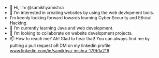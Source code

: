 - 👋 Hi, I’m @samikhyamishra
- 👀 I’m interested in creating websites by using the web devlopment tools.
- I'm keenly looking forward towards learning Cyber Security and Ethical Hacking.
- 🌱 I’m currently learning Java and web development.
- 💞️ I’m looking to collaborate on website development projects.
- 📫 How to reach me? Ah! Glad to hear that! You can always find me by putting a pull request oR DM on my linkedin profile www.linkedin.com/in/samikhya-mishra-179b1a216



<!---
samikhyamishra/samikhyamishra is a ✨ special ✨ repository because its `README.md` (this file) appears on your GitHub profile.
You can click the Preview link to take a look at your changes.
--->
